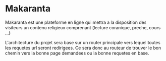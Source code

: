 # Makaranta

Makaranta est une plateforme en ligne qui mettra a la disposition des visiteurs
un contenu religieux comprenant (lecture coranique, preche, cours ...)


L'architecture du projet sera base sur un router principale vers lequel toutes les requetes url seront redirigees.
Ce sera donc au routeur de trouver le bon chemin vers la bonne page demandees ou la bonne requetes en base.
